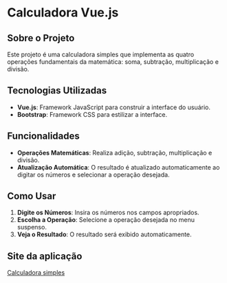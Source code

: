 # Calculadora Vue.js

## Sobre o Projeto

Este projeto é uma calculadora simples que implementa as quatro operações fundamentais da matemática: soma, subtração, multiplicação e divisão.

## Tecnologias Utilizadas

- **Vue.js**: Framework JavaScript para construir a interface do usuário.
- **Bootstrap**: Framework CSS para estilizar a interface.

## Funcionalidades

- **Operações Matemáticas**: Realiza adição, subtração, multiplicação e divisão.
- **Atualização Automática**: O resultado é atualizado automaticamente ao digitar os números e selecionar a operação desejada.

## Como Usar

1. **Digite os Números**: Insira os números nos campos apropriados.
2. **Escolha a Operação**: Selecione a operação desejada no menu suspenso.
3. **Veja o Resultado**: O resultado será exibido automaticamente.

## Site da aplicação
[Calculadora simples](https://calculadora-simples-umber.vercel.app/)
